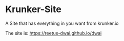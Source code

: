 # Krunker-Site
A Site that has everything in you want from krunker.io 

The site is: https://reetus-dwai.github.io/dwai
